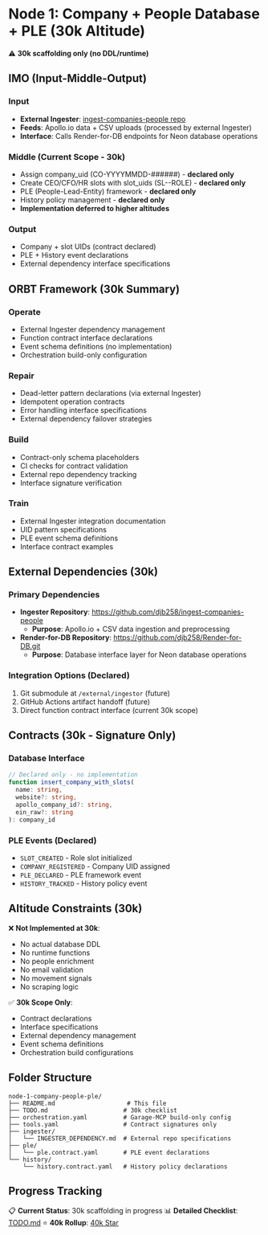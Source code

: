 <!--
─────────────────────────────────────────────
📁 CTB Classification Metadata
─────────────────────────────────────────────
CTB Branch: sys/nodes
Barton ID: 04.04.22
Unique ID: CTB-6C9C6CA8
Blueprint Hash:
Last Updated: 2025-10-23
Enforcement: None
─────────────────────────────────────────────
-->

# Node 1: Company + People Database + PLE (30k Altitude)

⚠️ **30k scaffolding only (no DDL/runtime)**

## IMO (Input-Middle-Output)

### Input
- **External Ingester**: [ingest-companies-people repo](https://github.com/djb258/ingest-companies-people)
- **Feeds**: Apollo.io data + CSV uploads (processed by external Ingester)
- **Interface**: Calls Render-for-DB endpoints for Neon database operations

### Middle (Current Scope - 30k)
- Assign company_uid (CO-YYYYMMDD-######) - **declared only**
- Create CEO/CFO/HR slots with slot_uids (SL-<company>-ROLE) - **declared only**  
- PLE (People-Lead-Entity) framework - **declared only**
- History policy management - **declared only**
- **Implementation deferred to higher altitudes**

### Output
- Company + slot UIDs (contract declared)
- PLE + History event declarations
- External dependency interface specifications

## ORBT Framework (30k Summary)

### Operate
- External Ingester dependency management
- Function contract interface declarations  
- Event schema definitions (no implementation)
- Orchestration build-only configuration

### Repair
- Dead-letter pattern declarations (via external Ingester)
- Idempotent operation contracts
- Error handling interface specifications
- External dependency failover strategies

### Build
- Contract-only schema placeholders
- CI checks for contract validation
- External repo dependency tracking
- Interface signature verification

### Train
- External Ingester integration documentation
- UID pattern specifications
- PLE event schema definitions
- Interface contract examples

## External Dependencies (30k)

### Primary Dependencies
- **Ingester Repository**: https://github.com/djb258/ingest-companies-people
  - **Purpose**: Apollo.io + CSV data ingestion and preprocessing
- **Render-for-DB Repository**: https://github.com/djb258/Render-for-DB.git
  - **Purpose**: Database interface layer for Neon database operations

### Integration Options (Declared)
1. Git submodule at `/external/ingestor` (future)
2. GitHub Actions artifact handoff (future)
3. Direct function contract interface (current 30k scope)

## Contracts (30k - Signature Only)

### Database Interface
```typescript
// Declared only - no implementation
function insert_company_with_slots(
  name: string,
  website?: string, 
  apollo_company_id?: string,
  ein_raw?: string
): company_id
```

### PLE Events (Declared)
- `SLOT_CREATED` - Role slot initialized
- `COMPANY_REGISTERED` - Company UID assigned  
- `PLE_DECLARED` - PLE framework event
- `HISTORY_TRACKED` - History policy event

## Altitude Constraints (30k)

❌ **Not Implemented at 30k**:
- No actual database DDL
- No runtime functions
- No people enrichment
- No email validation
- No movement signals
- No scraping logic

✅ **30k Scope Only**:
- Contract declarations
- Interface specifications
- External dependency management
- Event schema definitions
- Orchestration build configurations

## Folder Structure
```
node-1-company-people-ple/
├── README.md                    # This file
├── TODO.md                     # 30k checklist
├── orchestration.yaml          # Garage-MCP build-only config
├── tools.yaml                  # Contract signatures only
├── ingester/
│   └── INGESTER_DEPENDENCY.md  # External repo specifications
├── ple/
│   └── ple.contract.yaml       # PLE event declarations
└── history/
    └── history.contract.yaml   # History policy declarations
```

## Progress Tracking

📋 **Current Status**: 30k scaffolding in progress
📊 **Detailed Checklist**: [TODO.md](./TODO.md)
⭐ **40k Rollup**: [40k Star](../../docs/40k_star.md)